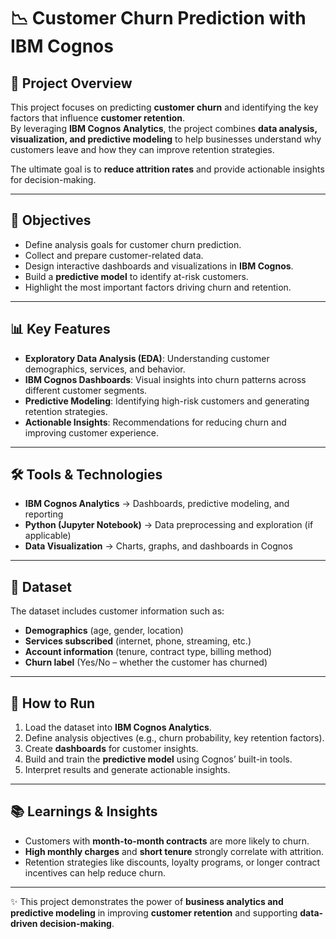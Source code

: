 # 📉 Customer Churn Prediction with IBM Cognos

## 📌 Project Overview
This project focuses on predicting **customer churn** and identifying the key factors that influence **customer retention**.  
By leveraging **IBM Cognos Analytics**, the project combines **data analysis, visualization, and predictive modeling** to help businesses understand why customers leave and how they can improve retention strategies.  

The ultimate goal is to **reduce attrition rates** and provide actionable insights for decision-making.  

---

## 🎯 Objectives
- Define analysis goals for customer churn prediction.  
- Collect and prepare customer-related data.  
- Design interactive dashboards and visualizations in **IBM Cognos**.  
- Build a **predictive model** to identify at-risk customers.  
- Highlight the most important factors driving churn and retention.  

---

## 📊 Key Features
- **Exploratory Data Analysis (EDA)**: Understanding customer demographics, services, and behavior.  
- **IBM Cognos Dashboards**: Visual insights into churn patterns across different customer segments.  
- **Predictive Modeling**: Identifying high-risk customers and generating retention strategies.  
- **Actionable Insights**: Recommendations for reducing churn and improving customer experience.  

---

## 🛠 Tools & Technologies
- **IBM Cognos Analytics** → Dashboards, predictive modeling, and reporting  
- **Python (Jupyter Notebook)** → Data preprocessing and exploration (if applicable)  
- **Data Visualization** → Charts, graphs, and dashboards in Cognos  

---

## 📂 Dataset
The dataset includes customer information such as:  
- **Demographics** (age, gender, location)  
- **Services subscribed** (internet, phone, streaming, etc.)  
- **Account information** (tenure, contract type, billing method)  
- **Churn label** (Yes/No – whether the customer has churned)  

---

## 🚀 How to Run
1. Load the dataset into **IBM Cognos Analytics**.  
2. Define analysis objectives (e.g., churn probability, key retention factors).  
3. Create **dashboards** for customer insights.  
4. Build and train the **predictive model** using Cognos’ built-in tools.  
5. Interpret results and generate actionable insights.  

---

## 📚 Learnings & Insights
- Customers with **month-to-month contracts** are more likely to churn.  
- **High monthly charges** and **short tenure** strongly correlate with attrition.  
- Retention strategies like discounts, loyalty programs, or longer contract incentives can help reduce churn.  

---

✨ This project demonstrates the power of **business analytics and predictive modeling** in improving **customer retention** and supporting **data-driven decision-making**.


